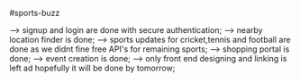 #sports-buzz

--> signup and login are done with secure authentication;
--> nearby location finder is done;
--> sports updates for cricket,tennis and football are done as we didnt fine free API's for remaining sports;
--> shopping portal is done;
--> event creation is done;
--> only front end designing and linking is left ad hopefully it will be done by tomorrow;
